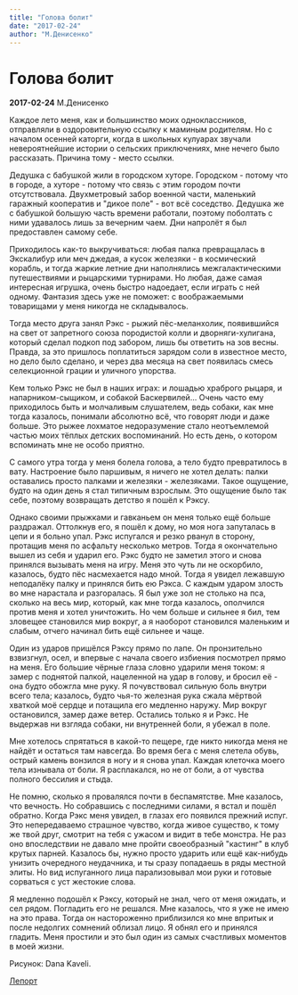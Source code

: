 ```yaml
---
title: "Голова болит"
date: "2017-02-24"
author: "М.Денисенко"
---
```


# Голова болит

**2017-02-24** М.Денисенко

Каждое лето меня, как и большинство моих одноклассников, отправляли в оздоровительную ссылку к маминым родителям. Но с началом осенней каторги, когда в школьных кулуарах звучали невероятнейшие истории о сельских приключениях, мне нечего было рассказать. Причина тому - место ссылки.

Дедушка с бабушкой жили в городском хуторе. Городском - потому что в городе, а хуторе - потому что связь с этим городом почти отсутствовала. Двухметровый забор военной части, маленький гаражный кооператив и "дикое поле" - вот всё соседство. Дедушка же с бабушкой большую часть времени работали, поэтому поболтать с ними удавалось лишь за вечерним чаем. Дни напролёт я был предоставлен самому себе.

Приходилось как-то выкручиваться: любая палка превращалась в Экскалибур или меч джедая, а кусок железяки - в космический корабль, и тогда жаркие летние дни наполнялись межгалактическими путешествиями и рыцарскими турнирами. Но любая, даже самая интересная игрушка, очень быстро надоедает, если играть с ней одному. Фантазия здесь уже не поможет: с воображаемыми товарищами у меня никогда не складывалось.

Тогда место друга занял Рэкс - рыжий пёс-меланхолик, появившийся на свет от запретного союза породистой колли и дворняги-хулигана, который сделал подкоп под забором, лишь бы ответить на зов весны. Правда, за это пришлось поплатиться зарядом соли в известное место, но дело было сделано, и через два месяца на свет появилась смесь селекционной грации и уличного упорства.

Кем только Рэкс не был в наших играх: и лошадью храброго рыцаря, и напарником-сыщиком, и собакой Баскервилей... Очень часто ему приходилось быть и молчаливым слушателем, ведь собаки, как мне тогда казалось, понимали абсолютно всё, что говорят люди и даже больше. Это рыжее лохматое недоразумение стало неотъемлемой частью моих тёплых детских воспоминаний. Но есть день, о котором вспоминать мне не особо приятно.

С самого утра тогда у меня болела голова, а тело будто превратилось в вату. Настроение было паршивым, я ничего не хотел делать: палки оставались просто палками и железяки - железяками. Такое ощущение, будто на один день я стал типичным взрослым. Это ощущение было так себе, поэтому возвращать детство я пошёл к Рэксу.

Однако своими прыжками и гавканьем он меня только ещё больше раздражал. Оттолкнув его, я пошёл к дому, но моя нога запуталась в цепи и я больно упал. Рэкс испугался и резко рванул в сторону, протащив меня по асфальту несколько метров. Тогда я окончательно вышел из себя и ударил его. Рэкс будто не заметил этого и снова принялся вызывать меня на игру. Меня это чуть ли не оскорбило, казалось, будто пёс насмехается надо мной. Тогда я увидел лежавшую неподалёку палку и принялся бить ею Рэкса. С каждым ударом злость во мне нарастала и разгоралась. Я был уже зол не столько на пса, сколько на весь мир, который, как мне тогда казалось, ополчился против меня и хотел уничтожить. Но чем больше и сильнее я бил, тем зловещее становился мир вокруг, а я наоборот становился маленьким и слабым, отчего начинал бить ещё сильнее и чаще.

Один из ударов пришёлся Рэксу прямо по лапе. Он пронзительно взвизгнул, осел, и впервые с начала своего избиения посмотрел прямо на меня. Его большие чёрные глаза словно ударили меня током: я замер с поднятой палкой, нацеленной на удар в голову, и бросил её - она будто обожгла мне руку. Я почувствовал сильную боль внутри всего тела; казалось, будто чья-то железная рука сжала мёртвой хваткой моё сердце и потащила его медленно наружу. Мир вокруг остановился, замер даже ветер. Остались только я и Рэкс. Не выдержав ни взгляда собаки, ни внутренней боли, я убежал в поле.

Мне хотелось спрятаться в какой-то пещере, где никто никогда меня не найдёт и остаться там навсегда. Во время бега с меня слетела обувь, острый камень вонзился в ногу и я снова упал. Каждая клеточка моего тела изнывала от боли. Я расплакался, но не от боли, а от чувства полного бессилия и стыда.

Не помню, сколько я провалялся почти в беспамятстве. Мне казалось, что вечность. Но собравшись с последними силами, я встал и пошёл обратно. Когда Рэкс меня увидел, в глазах его появился прежний испуг. Это непередаваемо страшное чувство, когда живое существо, к тому же твой друг, смотрит на тебя с ужасом и видит в тебе монстра. Не раз оно впоследствии не давало мне пройти своеобразный "кастинг" в клуб крутых парней. Казалось бы, нужно просто ударить или ещё как-нибудь унизить очередного неудачника, и ты сразу попадаешь в ряды местной элиты. Но вид испуганного лица парализовывал мои руки и готовые сорваться с уст жестокие слова.

Я медленно подошёл к Рэксу, который не знал, чего от меня ожидать, и сел рядом. Погладить его не решался. Мне казалось, что я уже не имею на это права. Тогда он настороженно приблизился ко мне впритык и после недолгих сомнений облизал лицо. Я обнял его и принялся гладить. Меня простили и это был один из самых счастливых моментов в моей жизни.

Рисунок: Dana Kaveli.

[Лепорт](http://www.leport.com.ua/golova-bolyt/)